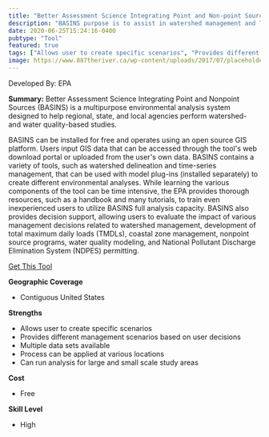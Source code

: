 ```yaml
---
title: "Better Assessment Science Integrating Point and Non-point Sources (BASIN)"
description: "BASINS purpose is to assist in watershed management and TMDL development by integrating data, tools, and models."
date: 2020-06-25T15:24:16-0400
pubtype: "Tool"
featured: true
tags: ["Allows user to create specific scenarios", "Provides different management scenarios based on user decisions", "Multiple data sets available", "Process can be applied at various locations", "Can run analysis for large and small scale study areas"]
image: https://www.887theriver.ca/wp-content/uploads/2017/07/placeholder.jpg
---
```

Developed By: EPA

**Summary:** Better Assessment Science Integrating Point and Nonpoint Sources (BASINS) is a multipurpose environmental analysis system designed to help regional, state, and local agencies perform watershed- and water quality-based studies. 

BASINS can be installed for free and operates using an open source GIS platform. Users input GIS data that can be accessed through the tool's web download portal or uploaded from the user's own data. BASINS contains a variety of tools, such as watershed delineation and time-series management, that can be used with model plug-ins (installed separately) to create different environmental analyses. While learning the various components of the tool can be time intensive, the EPA provides thorough resources, such as a handbook and many tutorials, to train even inexperienced users to utilize BASINS full analysis capacity.  BASINS also provides decision support, allowing users to evaluate the impact of various management decisions related to watershed management, development of total maximum daily loads (TMDLs), coastal zone management, nonpoint source programs, water quality modeling, and National Pollutant Discharge Elimination System (NDPES) permitting.


<a href="https://www.epa.gov/ceam/better-assessment-science-integrating-point-and-non-point-sources-basins" target="_blank">Get This Tool</a>

__**Geographic Coverage**__
- Contiguous United States

__**Strengths**__
-  Allows user to create specific scenarios
-  Provides different management scenarios based on user decisions
-  Multiple data sets available
-  Process can be applied at various locations
-  Can run analysis for large and small scale study areas

__**Cost**__
- Free

__**Skill Level**__
- High
